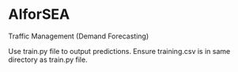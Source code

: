 # AIforSEA
Traffic Management (Demand Forecasting)

Use train.py file to output predictions. Ensure training.csv is in same directory as train.py file.
